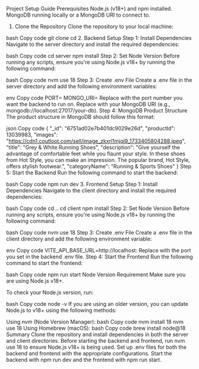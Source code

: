 Project Setup Guide
Prerequisites
Node.js (v18+) and npm installed.
MongoDB running locally or a MongoDB URI to connect to.
1. Clone the Repository
Clone the repository to your local machine:

bash
Copy code
git clone <repository-url>
cd <project-directory>
2. Backend Setup
Step 1: Install Dependencies
Navigate to the server directory and install the required dependencies:

bash
Copy code
cd server
npm install
Step 2: Set Node Version
Before running any scripts, ensure you're using Node.js v18+ by running the following command:

bash
Copy code
nvm use 18
Step 3: Create .env File
Create a .env file in the server directory and add the following environment variables:

env
Copy code
PORT=<desired-port>
MONGO_URI=<your-mongo-uri>
Replace <desired-port> with the port number you want the backend to run on.
Replace <your-mongo-uri> with your MongoDB URI (e.g., mongodb://localhost:27017/your-db).
Step 4: MongoDB Product Structure
The product structure in MongoDB should follow this format:

json
Copy code
{
  "_id": "6751ad02e7b401dc9029e26d",
  "productId": 13039983,
  "images": "https://cdn1.coutloot.com/sell/image_zkxrl1mjqj9_1733405804288.jpeg",
  "title": "Grey & White Running Shoes",
  "description": "Give yourself the advantage of comfortable feet while you flaunt your style. In these shoes from Hot Style, you can make an impression. The popular brand, Hot Style, offers stylish footwear.",
  "categoryName": "Running & Sports Shoes"
}
Step 5: Start the Backend
Run the following command to start the backend:

bash
Copy code
npm run dev
3. Frontend Setup
Step 1: Install Dependencies
Navigate to the client directory and install the required dependencies:

bash
Copy code
cd ..
cd client
npm install
Step 2: Set Node Version
Before running any scripts, ensure you're using Node.js v18+ by running the following command:

bash
Copy code
nvm use 18
Step 3: Create .env File
Create a .env file in the client directory and add the following environment variable:

env
Copy code
VITE_API_BASE_URL=http://localhost:<port-from-backend>
Replace <port-from-backend> with the port you set in the backend .env file.
Step 4: Start the Frontend
Run the following command to start the frontend:

bash
Copy code
npm run start
Node Version Requirement
Make sure you are using Node.js v18+.

To check your Node.js version, run:

bash
Copy code
node -v
If you are using an older version, you can update Node.js to v18+ using the following methods:

Using nvm (Node Version Manager):
bash
Copy code
nvm install 18
nvm use 18
Using Homebrew (macOS):
bash
Copy code
brew install node@18
Summary
Clone the repository and install dependencies in both the server and client directories.
Before starting the backend and frontend, run nvm use 18 to ensure Node.js v18+ is being used.
Set up .env files for both the backend and frontend with the appropriate configurations.
Start the backend with npm run dev and the frontend with npm run start.